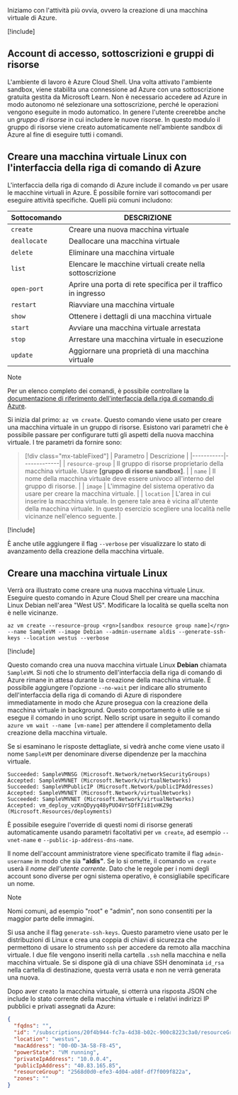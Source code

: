 Iniziamo con l'attività più ovvia, ovvero la creazione di una macchina virtuale di Azure.

<!-- Activate the sandbox -->
[!include[](../../../includes/azure-sandbox-activate.md)]

## <a name="logins-subscriptions-and-resource-groups"></a>Account di accesso, sottoscrizioni e gruppi di risorse

L'ambiente di lavoro è Azure Cloud Shell. Una volta attivato l'ambiente sandbox, viene stabilita una connessione ad Azure con una sottoscrizione gratuita gestita da Microsoft Learn. Non è necessario accedere ad Azure in modo autonomo né selezionare una sottoscrizione, perché le operazioni vengono eseguite in modo automatico. In genere l'utente creerebbe anche un _gruppo di risorse_ in cui includere le nuove risorse. In questo modulo il gruppo di risorse viene creato automaticamente nell'ambiente sandbox di Azure al fine di eseguire tutti i comandi.

## <a name="create-a-linux-vm-with-the-azure-cli"></a>Creare una macchina virtuale Linux con l'interfaccia della riga di comando di Azure

L'interfaccia della riga di comando di Azure include il comando `vm` per usare le macchine virtuali in Azure. È possibile fornire vari sottocomandi per eseguire attività specifiche. Quelli più comuni includono:

| Sottocomando | DESCRIZIONE |
|-------------|-------------|
| `create`    | Creare una nuova macchina virtuale |
| `deallocate` | Deallocare una macchina virtuale |
| `delete` | Eliminare una macchina virtuale |
| `list` | Elencare le macchine virtuali create nella sottoscrizione |
| `open-port` | Aprire una porta di rete specifica per il traffico in ingresso |
| `restart` | Riavviare una macchina virtuale |
| `show` | Ottenere i dettagli di una macchina virtuale |
| `start` | Avviare una macchina virtuale arrestata |
| `stop` | Arrestare una macchina virtuale in esecuzione |
| `update` | Aggiornare una proprietà di una macchina virtuale |

> [!NOTE]
> Per un elenco completo dei comandi, è possibile controllare la [documentazione di riferimento dell'interfaccia della riga di comando di Azure](https://docs.microsoft.com/cli/azure/reference-index?view=azure-cli-latest).

Si inizia dal primo: `az vm create`. Questo comando viene usato per creare una macchina virtuale in un gruppo di risorse. Esistono vari parametri che è possibile passare per configurare tutti gli aspetti della nuova macchina virtuale. I tre parametri da fornire sono:

> [!div class="mx-tableFixed"]
> | Parametro | Descrizione |
> |-----------|-------------|
> | `resource-group` | Il gruppo di risorse proprietario della macchina virtuale. Usare **<rgn>[gruppo di risorse sandbox]</rgn>**. |
> | `name` | Il nome della macchina virtuale deve essere univoco all'interno del gruppo di risorse. |
> | `image` | L'immagine del sistema operativo da usare per creare la macchina virtuale. |
> | `location` | L'area in cui inserire la macchina virtuale. In genere tale area è vicina all'utente della macchina virtuale. In questo esercizio scegliere una località nelle vicinanze nell'elenco seguente. |

<!-- Resource selection -->
[!include[](../../../includes/azure-sandbox-regions-first-mention-note.md)]

È anche utile aggiungere il flag `--verbose` per visualizzare lo stato di avanzamento della creazione della macchina virtuale. 

## <a name="create-a-linux-virtual-machine"></a>Creare una macchina virtuale Linux

Verrà ora illustrato come creare una nuova macchina virtuale Linux. Eseguire questo comando in Azure Cloud Shell per creare una macchina Linux Debian nell'area "West US". Modificare la località se quella scelta non è nelle vicinanze.

```azurecli
az vm create --resource-group <rgn>[sandbox resource group name]</rgn> --name SampleVM --image Debian --admin-username aldis --generate-ssh-keys --location westus --verbose 
```

[!include[](../../../includes/azure-cloudshell-copy-paste-tip.md)]


Questo comando crea una nuova macchina virtuale Linux **Debian** chiamata `SampleVM`. Si noti che lo strumento dell'interfaccia della riga di comando di Azure rimane in attesa durante la creazione della macchina virtuale. È possibile aggiungere l'opzione `--no-wait` per indicare allo strumento dell'interfaccia della riga di comando di Azure di rispondere immediatamente in modo che Azure prosegua con la creazione della macchina virtuale in background. Questo comportamento è utile se si esegue il comando in uno script. Nello script usare in seguito il comando `azure vm wait --name [vm-name]` per attendere il completamento della creazione della macchina virtuale.

Se si esaminano le risposte dettagliate, si vedrà anche come viene usato il nome `SampleVM` per denominare diverse dipendenze per la macchina virtuale.

```output
Succeeded: SampleVMNSG (Microsoft.Network/networkSecurityGroups)
Accepted: SampleVMVNET (Microsoft.Network/virtualNetworks)
Succeeded: SampleVMPublicIP (Microsoft.Network/publicIPAddresses)
Accepted: SampleVMVNET (Microsoft.Network/virtualNetworks)
Succeeded: SampleVMVNET (Microsoft.Network/virtualNetworks)
Accepted: vm_deploy_vzKnQDyyq48yPUO4VrSDfFIi81vHKZ9g (Microsoft.Resources/deployments)
```

È possibile eseguire l'override di questi nomi di risorse generati automaticamente usando parametri facoltativi per `vm create`, ad esempio `--vnet-name` e `--public-ip-address-dns-name`.

Il nome dell'account amministratore viene specificato tramite il flag `admin-username` in modo che sia **"aldis"**. Se lo si omette, il comando `vm create` userà il _nome dell'utente corrente_. Dato che le regole per i nomi degli account sono diverse per ogni sistema operativo, è consigliabile specificare un nome. 

> [!NOTE]
> Nomi comuni, ad esempio "root" e "admin", non sono consentiti per la maggior parte delle immagini.

Si usa anche il flag `generate-ssh-keys`. Questo parametro viene usato per le distribuzioni di Linux e crea una coppia di chiavi di sicurezza che permettono di usare lo strumento `ssh` per accedere da remoto alla macchina virtuale. I due file vengono inseriti nella cartella `.ssh` nella macchina e nella macchina virtuale. Se si dispone già di una chiave SSH denominata `id_rsa` nella cartella di destinazione, questa verrà usata e non ne verrà generata una nuova.

Dopo aver creato la macchina virtuale, si otterrà una risposta JSON che include lo stato corrente della macchina virtuale e i relativi indirizzi IP pubblici e privati assegnati da Azure:

```json
{
  "fqdns": "",
  "id": "/subscriptions/20f4b944-fc7a-4d38-b02c-900c8223c3a0/resourceGroups/2568d0d0-efe3-4d04-a08f-df7f009f822a/providers/Microsoft.Compute/virtualMachines/SampleVM",
  "location": "westus",
  "macAddress": "00-0D-3A-58-F8-45",
  "powerState": "VM running",
  "privateIpAddress": "10.0.0.4",
  "publicIpAddress": "40.83.165.85",
  "resourceGroup": "2568d0d0-efe3-4d04-a08f-df7f009f822a",
  "zones": ""
}
```
